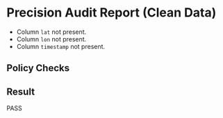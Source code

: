 # Precision Audit Report (Clean Data)

- Column `lat` not present.
- Column `lon` not present.
- Column `timestamp` not present.

## Policy Checks


## Result

PASS
